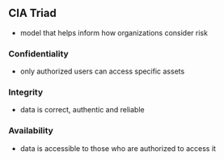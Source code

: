 ## CIA Triad
- model that helps inform how organizations consider risk

### Confidentiality
- only authorized users can access specific assets

### Integrity
- data is correct, authentic and reliable

### Availability
- data is accessible to those who are authorized to access it




